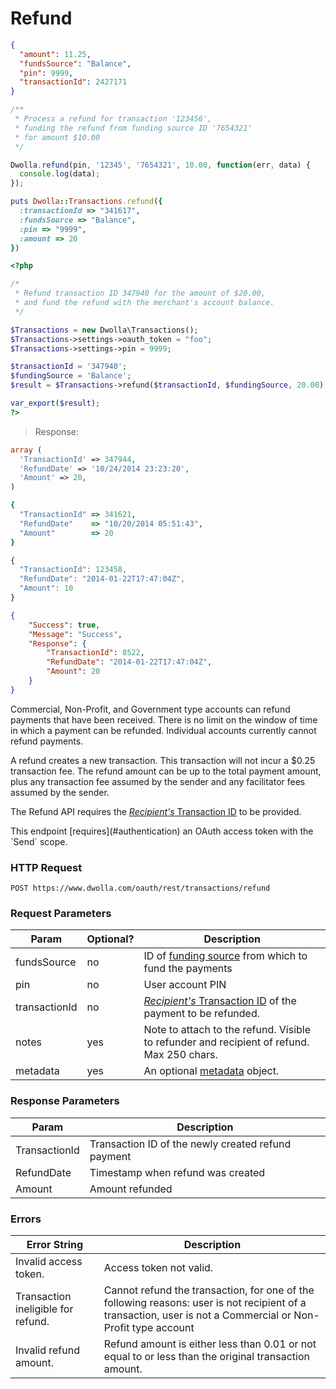 # Refund

```json
{
  "amount": 11.25,
  "fundsSource": "Balance",
  "pin": 9999,
  "transactionId": 2427171
}
```

```js
/**
 * Process a refund for transaction '123456',
 * funding the refund from funding source ID '7654321'
 * for amount $10.00
 */

Dwolla.refund(pin, '12345', '7654321', 10.00, function(err, data) {
  console.log(data);
});
```

```ruby
puts Dwolla::Transactions.refund({
  :transactionId => "341617",
  :fundsSource => "Balance",
  :pin => "9999",
  :amount => 20
})
```

```php
<?php

/*
 * Refund transaction ID 347940 for the amount of $20.00,
 * and fund the refund with the merchant's account balance.
 */

$Transactions = new Dwolla\Transactions();
$Transactions->settings->oauth_token = "foo";
$Transactions->settings->pin = 9999;

$transactionId = '347940';
$fundingSource = 'Balance';
$result = $Transactions->refund($transactionId, $fundingSource, 20.00);

var_export($result);
?>
```

> Response: 

```php
array (
  'TransactionId' => 347944,
  'RefundDate' => '10/24/2014 23:23:20',
  'Amount' => 20,
)
```

```ruby
{
  "TransactionId" => 341621,
  "RefundDate"    => "10/20/2014 05:51:43",
  "Amount"        => 20
}
```

```js
{
  "TransactionId": 123458,
  "RefundDate": "2014-01-22T17:47:04Z",
  "Amount": 10
}
```

```json
{
    "Success": true,
    "Message": "Success",
    "Response": {
        "TransactionId": 8522,
        "RefundDate": "2014-01-22T17:47:04Z",
        "Amount": 20
    }
}
```

Commercial, Non-Profit, and Government type accounts can refund payments that have been received.  There is no limit on the window of time in which a payment can be refunded.  Individual accounts currently cannot refund payments.

A refund creates a new transaction.  This transaction will not incur a $0.25 transaction fee.  The refund amount can be up to the total payment amount, plus any transaction fee assumed by the sender and any facilitator fees assumed by the sender.

The Refund API requires the [_Recipient's_ Transaction ID](#how-transactions-work) to be provided.

<aside class="reminder">This endpoint [requires](#authentication) an OAuth access token with the `Send` scope.</aside>

### HTTP Request
`POST https://www.dwolla.com/oauth/rest/transactions/refund`

### Request Parameters

| Param | Optional? | Description |
|-------|-----------|-------------|
| fundsSource | no | ID of [funding source](#funding-sources) from which to fund the payments
| pin | no | User account PIN
| transactionId | no | [_Recipient's_ Transaction ID](#how-transactions-work) of the payment to be refunded.
| notes | yes | Note to attach to the refund.  Visible to refunder and recipient of refund.  Max 250 chars.
| metadata | yes | An optional [metadata](#metadata) object.

### Response Parameters
|Param| Description
|-----|------------
TransactionId | Transaction ID of the newly created refund payment
RefundDate | Timestamp when refund was created
Amount | Amount refunded

### Errors
| Error String | Description |
|------------------|-------------|
| Invalid access token. | Access token not valid. |
| Transaction ineligible for refund. | Cannot refund the transaction, for one of the following reasons: user is not recipient of a transaction, user is not a Commercial or Non-Profit type account |
| Invalid refund amount. | Refund amount is either less than 0.01 or not equal to or less than the original transaction amount. |
